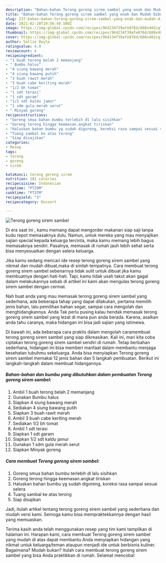 ```yaml
---
description: "Bahan-bahan Terong goreng sirem sambel yang enak dan Mudah Dibuat"
title: "Bahan-bahan Terong goreng sirem sambel yang enak dan Mudah Dibuat"
slug: 237-bahan-bahan-terong-goreng-sirem-sambel-yang-enak-dan-mudah-dibuat
date: 2021-02-20T19:56:49.500Z
image: https://img-global.cpcdn.com/recipes/964234f39afe876d/680x482cq70/terong-goreng-sirem-sambel-foto-resep-utama.jpg
thumbnail: https://img-global.cpcdn.com/recipes/964234f39afe876d/680x482cq70/terong-goreng-sirem-sambel-foto-resep-utama.jpg
cover: https://img-global.cpcdn.com/recipes/964234f39afe876d/680x482cq70/terong-goreng-sirem-sambel-foto-resep-utama.jpg
author: Sallie Doyle
ratingvalue: 4.9
reviewcount: 4
recipeingredient:
- "1 buah terong belah 2 memanjang"
- " Bumbu halus"
- "4 siung bawang merah"
- "4 siung bawang putih"
- "3 buah rawit merah"
- "3 buah cabe keriting merah"
- "1/2 bh tomat"
- "1 sdt terasi"
- "1 sdt garam"
- "1/2 sdt kaldu jamur"
- "1 sdm gula merah serut"
- " Minyak goreng"
recipeinstructions:
- "Goreng smua bahan bumbu terlebih dl lalu sisihkan"
- "Goreng terong hingga keemasan.angkat tiriskan"
- "Haluskan bahan bumbu yg sudah digoreng, koreksi rasa sampai sesuai selera"
- "Tuang sambal ke atas terong"
- "Siap disajikan"
categories:
- Resep
tags:
- terong
- goreng
- sirem

katakunci: terong goreng sirem 
nutrition: 181 calories
recipecuisine: Indonesian
preptime: "PT29M"
cooktime: "PT37M"
recipeyield: "3"
recipecategory: Dessert

---
```



![Terong goreng sirem sambel](https://img-global.cpcdn.com/recipes/964234f39afe876d/680x482cq70/terong-goreng-sirem-sambel-foto-resep-utama.jpg)

Di era  saat ini , kamu memang dapat mengorder makanan siap saji tanpa kudu repot memasaknya dulu. Namun, untuk mereka yang mau menyajikan sajian special kepada keluarga tercinta, maka kamu memang lebih bagus memasaknya sendiri. Pasalnya, memasak di rumah jauh lebih sehat serta bisa menyesuaikan dengan selera keluarga.

Jika kamu sedang mencari ide resep terong goreng sirem sambel yang nikmat dan mudah dibuat,maka di sinilah tempatnya. Cara membuat terong goreng sirem sambel  sebenarnya tidak sulit untuk dibuat jika kamu membuatnya dengan hati-hati. Tapi, kamu tidak usah takut akan gagal dalam melakukannya 
sebab di artikel ini kami akan mengulas terong goreng sirem sambel dengan cermat.  



Nah buat anda yang mau memasak terong goreng sirem sambel yang sederhana, ada beberapa tahap yang dapat dilakukan, pertama memilih jenis bahan, lalu pemilihan bahan segar, sampai cara mengolah dan menghidangkannya. Anda Tak perlu pusing kalau hendak memasak terong goreng sirem sambel yang lezat di mana pun anda berada. Karena, asalkan anda  tahu caranya, maka hidangan ini bisa jadi sajian yang istimewa.

Di bawah ini, ada beberapa cara praktis  dalam mengolah caramembuat terong goreng sirem sambel yang siap dikreasikan. Kali ini, mari kita coba ciptakan terong goreng sirem sambel sendiri di rumah. Tetap berbahan sederhana, hidangan ini bisa memberi manfaat dalam membantu menjaga kesehatan tubuhmu sekeluarga. Anda bisa menyiapkan Terong goreng sirem sambel memakai 12 jenis bahan dan 5 langkah pembuatan. Berikut ini langkah-langkah dalam membuat hidangannya.

<!--inarticleads1-->

##### Bahan-bahan dan bumbu yang dibutuhkan dalam pembuatan Terong goreng sirem sambel:

1. Ambil 1 buah terong belah 2 memanjang
1. Gunakan  Bumbu halus
1. Siapkan 4 siung bawang merah
1. Sediakan 4 siung bawang putih
1. Siapkan 3 buah rawit merah
1. Ambil 3 buah cabe keriting merah
1. Sediakan 1/2 bh tomat
1. Ambil 1 sdt terasi
1. Siapkan 1 sdt garam
1. Siapkan 1/2 sdt kaldu jamur
1. Gunakan 1 sdm gula merah serut
1. Siapkan  Minyak goreng




<!--inarticleads2-->

##### Cara membuat Terong goreng sirem sambel:

1. Goreng smua bahan bumbu terlebih dl lalu sisihkan
1. Goreng terong hingga keemasan.angkat tiriskan
1. Haluskan bahan bumbu yg sudah digoreng, koreksi rasa sampai sesuai selera
1. Tuang sambal ke atas terong
1. Siap disajikan




Jadi, itulah artikel tentang  terong goreng sirem sambel  yang sederhana dan mudah versi kami. Semoga kamu bisa mempraktekkannya dengan hasil yang memuaskan. 

Terima kasih anda telah menggunakan resep yang tim kami tampilkan di halaman ini. Harapan kami, cara membuat  Terong goreng sirem sambel yang mudah di atas dapat membantu Anda menyiapkan hidangan yang nikmat untuk keluarga/teman ataupun menjadi ide untuk berbisnis kuliner. Bagaimana? Mudah bukan? Itulah cara membuat terong goreng sirem sambel yang bisa Anda praktikkan di rumah. Selamat mencoba!

